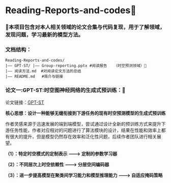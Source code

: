 # Reading-Reports-and-codes🎉
### 🎄本项目包含对本人相关领域的论文合集与代码复现，用于了解领域，发现问题，学习最新的模型方法。
### 文档结构：
```
Reading-Reports-and-codes/
|—— GPT-ST/ |—— Group-reporting.pptx #阅读报告   （时空预测领域）🌠
|—— 阅读方法.md  #对阅读论文方法的总结
|—— README.md   #简介与链接

```

### 论文一:GPT-ST:时空图神经网络的生成式预训练：🌠
论文链接：[GPT-ST](https://arxiv.org/abs/2311.04245v1)

**核心思想：设计一种能够无缝衔接到下游任务的现有时空预测模型的生成式预训练**

作者灵感来源于迅速发展的端到端模型，尝试通过设计全新的预训练方式来提升下游任务性能，作者对应相对的问题进行了算法模块的设计，结果在性能和效率上都有很大的提升，但是模型仍然存在效率和泛化性问题，后续作者团队进行相关展望。

**（1）：特定时空模式的定制表示 --->  定制的参数学习器**

**（2）：不同层次上时空依赖性 --->   分层空间编码器**

**（3）：进一步提高模型在聚类间学习能力和模型推理能力  ---> 自适应掩码策略**



